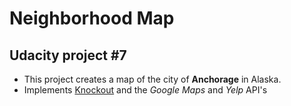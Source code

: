 # Neighborhood Map
## Udacity project #7

* This project creates a map of the city of **Anchorage** in Alaska.
* Implements [Knockout](http://www.knockoutjs.com) and the *Google Maps* and *Yelp* API's
